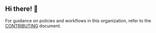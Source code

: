 ## Hi there! 👋

For guidance on policies and workflows in this organization, refer to the [CONTRIBUTING](CONTRIBUTING.md) document.
